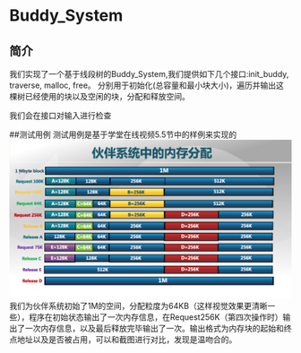 # Buddy_System


## 简介

我们实现了一个基于线段树的Buddy_System,我们提供如下几个接口:init_buddy, traverse, malloc, free。
分别用于初始化(总容量和最小块大小)，遍历并输出这棵树已经使用的块以及空闲的块，分配和释放空间。

我们会在接口对输入进行检查 


##测试用例
测试用例是基于学堂在线视频5.5节中的样例来实现的
![测试样例](test.png)
我们为伙伴系统初始了1M的空间，分配粒度为64KB（这样视觉效果更清晰一些），程序在初始状态输出了一次内存信息，在Request256K（第四次操作时）输出了一次内存信息，以及最后释放完毕输出了一次。输出格式为内存块的起始和终点地址以及是否被占用，可以和截图进行对比，发现是温吻合的。
